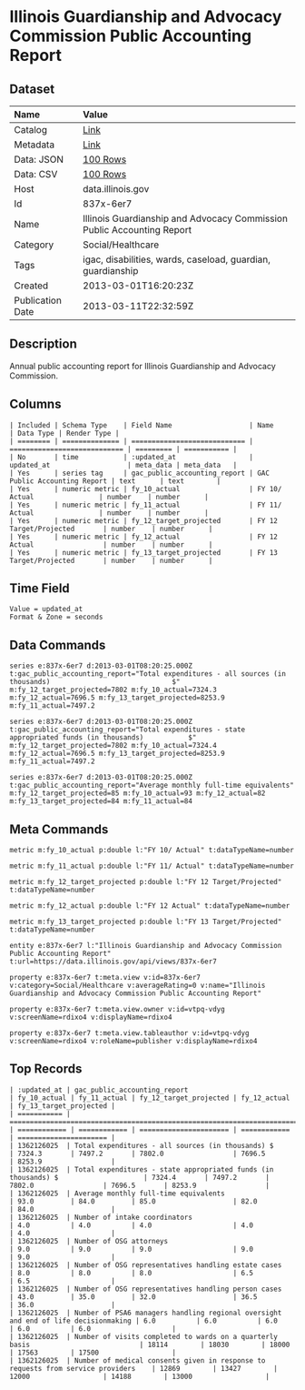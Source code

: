 # Illinois Guardianship and Advocacy Commission Public Accounting Report

## Dataset

| Name | Value |
| :--- | :---- |
| Catalog | [Link](https://catalog.data.gov/dataset/illinois-guardianship-and-advocacy-commission-public-accounting-report-b1f35) |
| Metadata | [Link](https://data.illinois.gov/api/views/837x-6er7) |
| Data: JSON | [100 Rows](https://data.illinois.gov/api/views/837x-6er7/rows.json?max_rows=100) |
| Data: CSV | [100 Rows](https://data.illinois.gov/api/views/837x-6er7/rows.csv?max_rows=100) |
| Host | data.illinois.gov |
| Id | 837x-6er7 |
| Name | Illinois Guardianship and Advocacy Commission Public Accounting Report |
| Category | Social/Healthcare |
| Tags | igac, disabilities, wards, caseload, guardian, guardianship |
| Created | 2013-03-01T16:20:23Z |
| Publication Date | 2013-03-11T22:32:59Z |

## Description

Annual public accounting report for Illinois Guardianship and Advocacy Commission.

## Columns

```ls
| Included | Schema Type    | Field Name                   | Name                         | Data Type | Render Type |
| ======== | ============== | ============================ | ============================ | ========= | =========== |
| No       | time           | :updated_at                  | updated_at                   | meta_data | meta_data   |
| Yes      | series tag     | gac_public_accounting_report | GAC Public Accounting Report | text      | text        |
| Yes      | numeric metric | fy_10_actual                 | FY 10/ Actual                | number    | number      |
| Yes      | numeric metric | fy_11_actual                 | FY 11/ Actual                | number    | number      |
| Yes      | numeric metric | fy_12_target_projected       | FY 12 Target/Projected       | number    | number      |
| Yes      | numeric metric | fy_12_actual                 | FY 12 Actual                 | number    | number      |
| Yes      | numeric metric | fy_13_target_projected       | FY 13 Target/Projected       | number    | number      |
```

## Time Field

```ls
Value = updated_at
Format & Zone = seconds
```

## Data Commands

```ls
series e:837x-6er7 d:2013-03-01T08:20:25.000Z t:gac_public_accounting_report="Total expenditures - all sources (in thousands)                              $" m:fy_12_target_projected=7802 m:fy_10_actual=7324.3 m:fy_12_actual=7696.5 m:fy_13_target_projected=8253.9 m:fy_11_actual=7497.2

series e:837x-6er7 d:2013-03-01T08:20:25.000Z t:gac_public_accounting_report="Total expenditures - state appropriated funds (in thousands)           $" m:fy_12_target_projected=7802 m:fy_10_actual=7324.4 m:fy_12_actual=7696.5 m:fy_13_target_projected=8253.9 m:fy_11_actual=7497.2

series e:837x-6er7 d:2013-03-01T08:20:25.000Z t:gac_public_accounting_report="Average monthly full-time equivalents" m:fy_12_target_projected=85 m:fy_10_actual=93 m:fy_12_actual=82 m:fy_13_target_projected=84 m:fy_11_actual=84
```

## Meta Commands

```ls
metric m:fy_10_actual p:double l:"FY 10/ Actual" t:dataTypeName=number

metric m:fy_11_actual p:double l:"FY 11/ Actual" t:dataTypeName=number

metric m:fy_12_target_projected p:double l:"FY 12 Target/Projected" t:dataTypeName=number

metric m:fy_12_actual p:double l:"FY 12 Actual" t:dataTypeName=number

metric m:fy_13_target_projected p:double l:"FY 13 Target/Projected" t:dataTypeName=number

entity e:837x-6er7 l:"Illinois Guardianship and Advocacy Commission Public Accounting Report" t:url=https://data.illinois.gov/api/views/837x-6er7

property e:837x-6er7 t:meta.view v:id=837x-6er7 v:category=Social/Healthcare v:averageRating=0 v:name="Illinois Guardianship and Advocacy Commission Public Accounting Report"

property e:837x-6er7 t:meta.view.owner v:id=vtpq-vdyg v:screenName=rdixo4 v:displayName=rdixo4

property e:837x-6er7 t:meta.view.tableauthor v:id=vtpq-vdyg v:screenName=rdixo4 v:roleName=publisher v:displayName=rdixo4
```

## Top Records

```ls
| :updated_at | gac_public_accounting_report                                                       | fy_10_actual | fy_11_actual | fy_12_target_projected | fy_12_actual | fy_13_target_projected | 
| =========== | ================================================================================== | ============ | ============ | ====================== | ============ | ====================== | 
| 1362126025  | Total expenditures - all sources (in thousands) $                                  | 7324.3       | 7497.2       | 7802.0                 | 7696.5       | 8253.9                 | 
| 1362126025  | Total expenditures - state appropriated funds (in thousands) $                     | 7324.4       | 7497.2       | 7802.0                 | 7696.5       | 8253.9                 | 
| 1362126025  | Average monthly full-time equivalents                                              | 93.0         | 84.0         | 85.0                   | 82.0         | 84.0                   | 
| 1362126025  | Number of intake coordinators                                                      | 4.0          | 4.0          | 4.0                    | 4.0          | 4.0                    | 
| 1362126025  | Number of OSG attorneys                                                            | 9.0          | 9.0          | 9.0                    | 9.0          | 9.0                    | 
| 1362126025  | Number of OSG representatives handling estate cases                                | 8.0          | 8.0          | 8.0                    | 6.5          | 6.5                    | 
| 1362126025  | Number of OSG representatives handling person cases                                | 43.0         | 35.0         | 32.0                   | 36.5         | 36.0                   | 
| 1362126025  | Number of PSA6 managers handling regional oversight and end of life decisionmaking | 6.0          | 6.0          | 6.0                    | 6.0          | 6.0                    | 
| 1362126025  | Number of visits completed to wards on a quarterly basis                           | 18114        | 18030        | 18000                  | 17563        | 17500                  | 
| 1362126025  | Number of medical consents given in response to requests from service providers    | 12869        | 13427        | 12000                  | 14188        | 13000                  | 
```